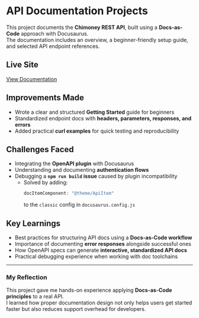 # API Documentation Projects

This project documents the **Chimoney REST API**, built using a **Docs-as-Code** approach with Docusaurus.  
The documentation includes an overview, a beginner-friendly setup guide, and selected API endpoint references.

## Live Site
[View Documentation](https://writetech-accelerator-portfolio-abd.vercel.app/)

## Improvements Made
- Wrote a clear and structured **Getting Started** guide for beginners  
- Standardized endpoint docs with **headers, parameters, responses, and errors**  
- Added practical **curl examples** for quick testing and reproducibility  

## Challenges Faced
- Integrating the **OpenAPI plugin** with Docusaurus  
- Understanding and documenting **authentication flows**  
- Debugging a **`npm run build` issue** caused by plugin incompatibility  
  - Solved by adding:  
    ```js
    docItemComponent: "@theme/ApiItem"
    ```
    to the `classic` config in `docusaurus.config.js`

## Key Learnings
- Best practices for structuring API docs using a **Docs-as-Code workflow**  
- Importance of documenting **error responses** alongside successful ones  
- How OpenAPI specs can generate **interactive, standardized API docs**  
- Practical debugging experience when working with doc toolchains  

---

### My Reflection
This project gave me hands-on experience applying **Docs-as-Code principles** to a real API.  
I learned how proper documentation design not only helps users get started faster but also reduces support overhead for developers.  
